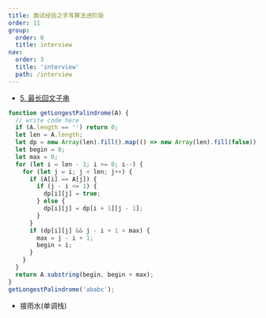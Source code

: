 ```yaml
---
title: 面试经验之手写算法进阶版
order: 11
group:
  order: 0
  title: interview
nav:
  order: 3
  title: 'interview'
  path: /interview
---
```


- [5. 最长回文子串](https://leetcode.cn/problems/longest-palindromic-substring/)

```js
function getLongestPalindrome(A) {
  // write code here
  if (A.length == '') return 0;
  let len = A.length;
  let dp = new Array(len).fill().map(() => new Array(len).fill(false));
  let begin = 0;
  let max = 0;
  for (let i = len - 1; i >= 0; i--) {
    for (let j = i; j < len; j++) {
      if (A[i] == A[j]) {
        if (j - i <= 1) {
          dp[i][j] = true;
        } else {
          dp[i][j] = dp[i + 1][j - 1];
        }
      }
      if (dp[i][j] && j - i + 1 > max) {
        max = j - i + 1;
        begin = i;
      }
    }
  }
  return A.substring(begin, begin + max);
}
getLongestPalindrome('ababc');
```

- 接雨水(单调栈)

```js

```
